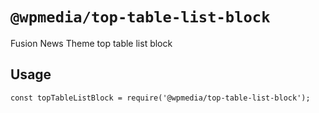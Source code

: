 # `@wpmedia/top-table-list-block`

Fusion News Theme top table list block

## Usage

```
const topTableListBlock = require('@wpmedia/top-table-list-block');

```

